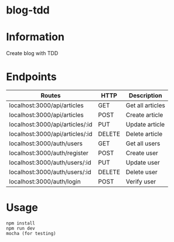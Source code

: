 # blog-tdd

# Information

Create blog with TDD

# Endpoints

| Routes                          | HTTP   | Description      |
|---------------------------------|--------|------------------|
| localhost:3000/api/articles     | GET    | Get all articles |
| localhost:3000/api/articles     | POST   | Create article   |
| localhost:3000/api/articles/:id | PUT    | Update article   |
| localhost:3000/api/articles/:id | DELETE | Delete article   |
| localhost:3000/auth/users       | GET    | Get all users    |
| localhost:3000/auth/register    | POST   | Create user      |
| localhost:3000/auth/users/:id   | PUT    | Update user      |
| localhost:3000/auth/users/:id   | DELETE | Delete user      |
| localhost:3000/auth/login       | POST   | Verify user      |

# Usage

```
npm install
npm run dev
mocha (for testing)

```
